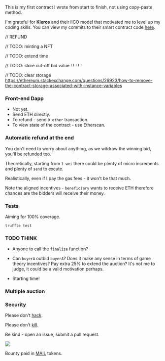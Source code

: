 This is my first contract I wrote from start to finish, not using copy-paste method.

I'm grateful for **Kleros** and their IICO model that motivated me to level up my coding skills. You can view my commits to their smart contract code [here](https://github.com/kleros/openiico-contract/commits?author=stefek99).

<!---
### Simple auction contract

Because I want to sell something, namely EOS whitepaper signed by Ian Griggs.

I've figured out how to run the Docker  on my Mac but before I achieve a certain level of proficiency in working with EOS it will take a while.

*(chances are it will take you some time as well to figure out how to securely transact on the EOS blockchain)*
-->

// REFUND

// TODO: minting a NFT

// TODO: extend time 

// TODO: store cut-off bid value ! ! ! ! ! 

// TODO: clear storage
https://ethereum.stackexchange.com/questions/26923/how-to-remove-the-contract-storage-associated-with-instance-variables


### Front-end Dapp

* Not yet.
* Send ETH directly.
* To refund - send `0 ether` transaction.
* To view state of the contract - use Etherscan.

### Automatic refund at the end

You don't need to worry about anything, as we witdraw the winning bid, you'll be refunded too.

Theoretically, starting from `1 wei` there could be plenty of micro increments and plenty of `send` to excute.

Realistically, even if I pay the gas fees - it won't be that much.

Note the aligned incentives - `beneficiary` wants to receive ETH therefore chances are the bidders will receive their money.


### Tests

Aiming for 100% coverage.

`truffle test`


### TODO THINK

* Anyone to call the `finalize` function?

* Can `buyerA` outbid `buyerA`? Does it make any sense in terms of game theory incentives? Pay extra 25% to extend the auction? It's not me to judge, it could be a valid motivation perhaps.

* Starting time!


### Multiple auction


### Security

Please don't [hack](https://ethernaut.zeppelin.solutions/).

Please don't [kill](https://github.com/paritytech/parity/issues/6995).

Be kind - open an issue, submit a pull request.

![](https://raw.githubusercontent.com/astralship/auction-ethereum/master/owasp.png)

Bounty paid in [MAIL](https://mailhustle.com/) tokens.